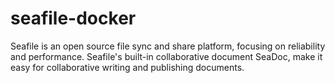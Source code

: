 # seafile-docker
Seafile is an open source file sync and share platform, focusing on reliability and performance. Seafile's built-in collaborative document SeaDoc, make it easy for collaborative writing and publishing documents.
